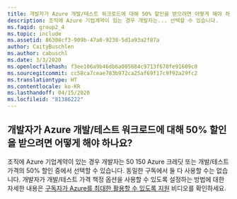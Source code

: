 ```yaml
---
title: 개발자가 Azure 개발/테스트 워크로드에 대해 50% 할인을 받으려면 어떻게 해야 하나요?
description: 조직에 Azure 기업계약이 있는 경우 개발자는... 선택할 수 있습니다.
ms.faqid: group2_4
ms.topic: include
ms.assetid: 86308cf3-909b-47a0-9230-5d1a93a2f87a
author: CaityBuschlen
ms.author: cabuschl
ms.date: 3/3/2020
ms.openlocfilehash: f3ee106a9b46db6a005684c9713f670fe91609c0
ms.sourcegitcommit: cc58ca7ceae783b972ca25af69f17c9f92a29fc2
ms.translationtype: HT
ms.contentlocale: ko-KR
ms.lasthandoff: 04/15/2020
ms.locfileid: "81386222"
---
```

## <a name="how-do-my-developers-get-50-off-azure-devtest-workloads"></a>개발자가 Azure 개발/테스트 워크로드에 대해 50% 할인을 받으려면 어떻게 해야 하나요?

조직에 Azure 기업계약이 있는 경우 개발자는 $50~$150 Azure 크레딧 또는 개발/테스트 가격의 50% 할인 중에서 선택할 수 있습니다. 동일한 구독에서 둘 다 사용할 수는 없습니다. 개발자가 개발/테스트 가격 책정 옵션을 사용할 수 있도록 설정하는 방법에 대한 자세한 내용은 [구독자가 Azure를 최대한 활용할 수 있도록 지원](https://aka.ms/HelpingSubscriberswithAzure) 비디오를 확인하세요.
